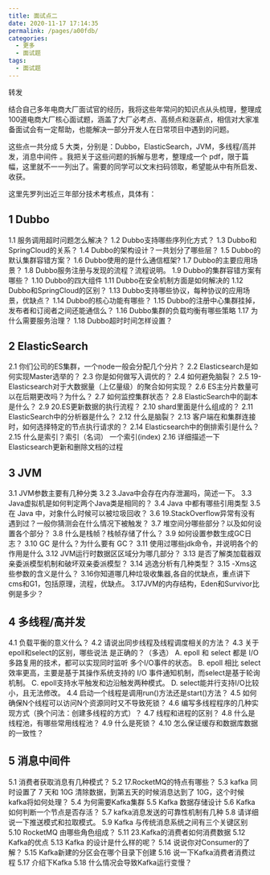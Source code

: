 ```yaml
---
title: 面试点二
date: 2020-11-17 17:14:35
permalink: /pages/a00fdb/
categories:
  - 更多
  - 面试题
tags:
  - 面试题
---
```

转发

结合自己多年电商大厂面试官的经历，我将这些年常问的知识点从头梳理，整理成100道电商大厂核心面试题，涵盖了大厂必考点、高频点和涨薪点，相信对大家准备面试会有一定帮助，也能解决一部分开发人在日常项目中遇到的问题。

这些点一共分成 5 大类，分别是：Dubbo，ElasticSearch，JVM，多线程/高并发，消息中间件 。我把关于这些问题的拆解与思考，整理成一个 pdf，限于篇幅，这里就不一一列出了。需要的同学可以文末扫码领取，希望能从中有所启发、收获。

这里先罗列出近三年部分技术考核点，具体有：
## 1 Dubbo

 1.1 服务调用超时问题怎么解决？
 1.2 Dubbo支持哪些序列化方式？
 1.3 Dubbo和SpringCloud的关系？
 1.4 Dubbo的架构设计？一共划分了哪些层？
 1.5 Dubbo的默认集群容错方案？
 1.6 Dubbo使用的是什么通信框架?
 1.7 Dubbo的主要应用场景？
 1.8 Dubbo服务注册与发现的流程？流程说明。
 1.9 Dubbo的集群容错方案有哪些？
 1.10 Dubbo的四大组件
 1.11 Dubbo在安全机制方面是如何解决的
 1.12 Dubbo和SpringCloud的区别？
 1.13 Dubbo支持哪些协议，每种协议的应用场景，优缺点？
 1.14 Dubbo的核心功能有哪些？
 1.15 Dubbo的注册中心集群挂掉，发布者和订阅者之间还能通信么？
 1.16 Dubbo集群的负载均衡有哪些策略
 1.17 为什么需要服务治理？
 1.18 Dubbo超时时间怎样设置？

## 2 ElasticSearch

 2.1 你们公司的ES集群，一个node一般会分配几个分片？
 2.2 Elasticsearch是如何实现Master选举的？
 2.3 你是如何做写入调优的？
 2.4 如何避免脑裂？
 2.5 19-Elasticsearch对于大数据量（上亿量级）的聚合如何实现？
 2.6 ES主分片数量可以在后期更改吗？为什么？
 2.7 如何监控集群状态？
 2.8 ElasticSearch中的副本是什么？
 2.9 20.ES更新数据的执行流程？
 2.10 shard里面是什么组成的？
 2.11 ElasticSearch中的分析器是什么？
 2.12 什么是脑裂？
 2.13 客户端在和集群连接时，如何选择特定的节点执行请求的？
 2.14 Elasticsearch中的倒排索引是什么？
 2.15 什么是索引？索引（名词） 一个索引(index)
 2.16 详细描述一下Elasticsearch更新和删除文档的过程
## 3 JVM

 3.1 JVM参数主要有⼏种分类
 3.2 3.Java中会存在内存泄漏吗，简述一下。
 3.3 Java虚拟机是如何判定两个Java类是相同的？
 3.4 Java 中都有哪些引用类型
 3.5 在 Java 中，对象什么时候可以被垃圾回收？
 3.6 19.StackOverflow异常有没有遇到过？一般你猜测会在什么情况下被触发？
 3.7 堆空间分哪些部分？以及如何设置各个部分？
 3.8 什么是栈帧？栈帧存储了什么？
 3.9 如何设置参数生成GC日志？
 3.10 GC 是什么？为什么要有 GC？
 3.11 使用过哪些jdk命令，并说明各个的作用是什么
 3.12 JVM运行时数据区区域分为哪⼏部分？
 3.13 是否了解类加载器双亲委派模型机制和破坏双亲委派模型？
 3.14 逃逸分析有几种类型？
 3.15 -Xms这些参数的含义是什么？
 3.16你知道哪几种垃圾收集器,各自的优缺点，重点讲下cms和G1，包括原理，流程，优缺点。
 3.17JVM的内存结构，Eden和Survivor比例是多少？
## 4 多线程/高并发

 4.1 负载平衡的意义什么？
 4.2 请说出同步线程及线程调度相关的方法？
 4.3 关于epoll和select的区别，哪些说法 是正确的？（多选） 
     A. epoll 和 select 都是 I/O 多路复用的技术，都可以实现同时监听 多个I/O事件的状态。 
     B. epoll 相比 select 效率更高，主要是基于其操作系统支持的 I/O 事件通知机制，而select是基于轮询机制。 
     C. epoll支持水平触发和边沿触发两种模式。 
     D. select能并行支持I/O比较小，且无法修改。
 4.4 启动一个线程是调用run()方法还是start()方法？
 4.5 如何确保N个线程可以访问N个资源同时又不导致死锁？
 4.6 编写多线程程序的几种实现方式（换个问法：创建多线程的方式）？
 4.7 线程和进程的区别？
 4.8 什么是线程池，有哪些常用线程池？
 4.9 什么是死锁？
 4.10 怎么保证缓存和数据库数据的一致性？
## 5 消息中间件

 5.1 消费者获取消息有几种模式？
 5.2 17.RocketMQ的特点有哪些？
 5.3 kafka 同时设置了 7 天和 10G 清除数据，到第五天的时候消息达到了 10G，这个时候 kafka将如何处理？
 5.4 为何需要Kafka集群
 5.5 Kafka 数据存储设计
 5.6 Kafka如何判断一个节点是否存活？
 5.7 kafka消息发送的可靠性机制有几种
 5.8 请详细说一下推送模式和拉取模式。
 5.9 Kafka 与传统消息系统之间有三个关键区别
 5.10 RocketMQ 由哪些角色组成？
 5.11 23.Kafka的消费者如何消费数据
 5.12 Kafka的优点
 5.13 Kafka 的设计是什么样的呢？
 5.14 说说你对Consumer的了解？
 5.15 Kafka新建的分区会在哪个目录下创建
 5.16 说一下Kafka消费者消费过程
 5.17 介绍下Kafka
 5.18 什么情况会导致Kafka运行变慢？